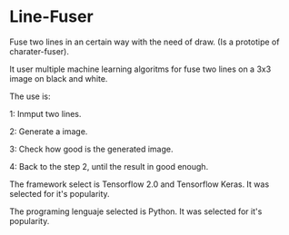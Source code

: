 # Line-Fuser
Fuse two lines in an certain way with the need of draw. (Is a prototipe of charater-fuser).

It user multiple machine learning algoritms for fuse two lines on a 3x3 image on black and white.

The use is: 

1: Inmput two lines.

2: Generate a image.

3: Check how good is the generated image.

4: Back to the step 2, until the result in good enough.

The framework select is Tensorflow 2.0 and Tensorflow Keras. It was selected for it's popularity.

The programing lenguaje selected is Python. It was selected for it's popularity.
